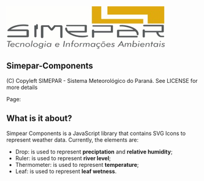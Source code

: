 ![Alt text](simepar.png)
## Simepar-Components

(C) Copyleft SIMEPAR - Sistema Meteorológico do Paraná. See LICENSE for more details

Page: 

## What is it about?
Simpear Components is a JavaScript library that contains SVG Icons to represent weather data. Currently, the elements are: 

- Drop: is used to represent **preciptation** and **relative humidity**;
- Ruler: is used to represent **river level**;
- Thermometer: is used to represent **temperature**;
- Leaf: is used to represent **leaf wetness**.